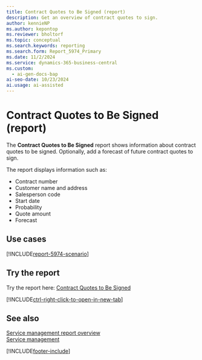 ```yaml
---
title: Contract Quotes to Be Signed (report)
description: Get an overview of contract quotes to sign.
author: kennieNP
ms.author: kepontop
ms.reviewer: bholtorf
ms.topic: conceptual
ms.search.keywords: reporting
ms.search.form: Report_5974_Primary
ms.date: 11/2/2024
ms.service: dynamics-365-business-central
ms.custom:
  - ai-gen-docs-bap
ai-seo-date: 10/23/2024
ai.usage: ai-assisted
---
```


# Contract Quotes to Be Signed (report)

The **Contract Quotes to Be Signed** report shows information about contract quotes to be signed. Optionally, add a forecast of future contract quotes to sign.

The report displays information such as:

- Contract number
- Customer name and address
- Salesperson code
- Start date
- Probability
- Quote amount
- Forecast

## Use cases

[!INCLUDE[report-5974-scenario](../includes/report-5974-scenario-include.md)]

<!-- 

Prompt

Below is a report in an ERP system. Provide 3-4 use cases for different personas working with project management or finance for projects.

Format like this:    
  
As a <persona>, use the report to    
* use case 1  
* use case 2    

Do not capitalize the persona names. 

Do not start lines with "Use the data to"

## Report name
Contract Quotes to Be Signed

## Report description

### What the report does

### Use cases

Please include your data sources and URLs

-->

## Try the report

Try the report here: [Contract Quotes to Be Signed](https://businesscentral.dynamics.com?report=5974)

[!INCLUDE[ctrl-right-click-to-open-in-new-tab](../includes/ctrl-right-click-to-open-in-new-tab.md)]

## See also

[Service management report overview](../service-reports.md)  
[Service management](../service-service.md)  

[!INCLUDE[footer-include](../includes/footer-banner.md)]